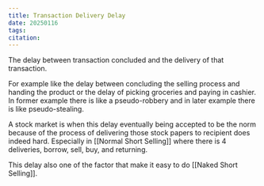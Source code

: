 ```yaml
---
title: Transaction Delivery Delay
date: 20250116
tags: 
citation:
---
```

The delay between transaction concluded and the delivery of that transaction.

For example like the delay between concluding the selling process and handing the product or the delay of picking groceries and paying in cashier. In former example there is like a pseudo-robbery and in later example there is like pseudo-stealing.

A stock market is when this delay eventually being accepted to be the norm because of the process of delivering those stock papers to recipient does indeed hard. Especially in [[Normal Short Selling]] where there is 4 deliveries, borrow, sell, buy, and returning.

This delay also one of the factor that make it easy to do [[Naked Short Selling]].